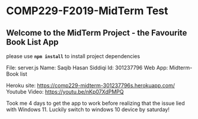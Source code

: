 # COMP229-F2019-MidTerm Test

## Welcome to the MidTerm Project - the Favourite Book List App

please use **`npm install`** to install project dependencies


 File: server.js
 Name: Saqib Hasan Siddiqi
 Id: 301237796
 Web App: Midterm- Book list
 
 Heroku site: https://comp229-midterm-301237796s.herokuapp.com/
 Youtube Video: https://youtu.be/nKp07XdPMPQ

 Took me 4 days to get the app to work before realizing that the issue lied with Windows 11. Luckily switch to windows 10 device by saturday!
